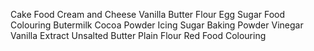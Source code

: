 Cake
Food
Cream and Cheese
Vanilla
Butter
Flour
Egg
Sugar 
Food Colouring
Butermilk
Cocoa Powder
Icing Sugar
Baking Powder
Vinegar
Vanilla Extract
Unsalted Butter
Plain Flour 
Red Food Colouring
